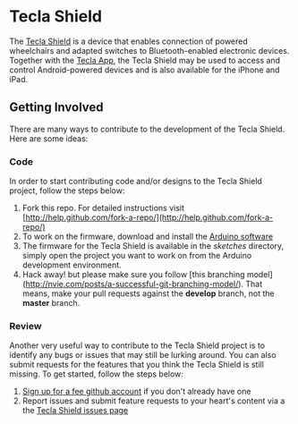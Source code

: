 Tecla Shield
============

The [Tecla Shield](http://mobile-accessibility.idrc.ocad.ca/projects/tekla/the-shield) is a device that enables connection of powered wheelchairs and adapted switches to Bluetooth-enabled electronic devices. Together with the [Tecla App](http://komodoopenlab.com/tecla/the-app/), the Tecla Shield may be used to access and control Android-powered devices and is also available for the iPhone and iPad.

Getting Involved
----------------
There are many ways to contribute to the development of the Tecla Shield. Here are some ideas:

### Code

In order to start contributing code and/or designs to the Tecla Shield project, follow the steps below:

1. Fork this repo. For detailed instructions visit [http://help.github.com/fork-a-repo/](http://help.github.com/fork-a-repo/)
2. To work on the firmware, download and install the [Arduino software](http://arduino.cc/en/Main/Software)
3. The firmware for the Tecla Shield is available in the *sketches* directory, simply open the project you want to work on from the Arduino development environment.
4. Hack away! but please make sure you follow [this branching model] (http://nvie.com/posts/a-successful-git-branching-model/). That means, make your pull requests against the **develop** branch, not the **master** branch.

### Review

Another very useful way to contribute to the Tecla Shield project is to identify any bugs or issues that may still be lurking around. You can also submit requests for the features that you think the Tecla Shield is still missing. To get started, follow the steps below:

1. [Sign up for a fee github account](https://github.com/signup/free) if you don't already have one
2. Report issues and submit feature requests to your heart's content via a the [Tecla Shield issues page](https://github.com/jorgesilva/TeclaShield/issues) 
